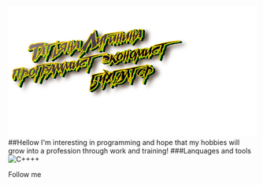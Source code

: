 [![Header](https://github.com/moerstany/moerstany/blob/main/image.png)](https://novosibirsk.hh.ru/applicant/resumes)
##Hellow I'm interesting in programming and hope that my hobbies will grow into a profession through work and training!
###Lanquages and tools
![C++++](https://img.shields.io/static/v1?label=<LABEL>&message=<MESSAGE>&color=<COLOR>)


Follow me
